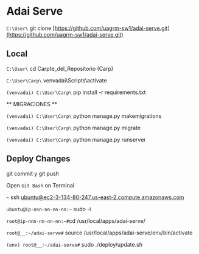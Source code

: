 # Adai Serve


`C:\User\` git clone [https://github.com/uagrm-sw1/adai-serve.git](https://github.com/uagrm-sw1/adai-serve.git)

## Local 

`C:\User\` cd Carpte_del_Repositorio (Carp)

`C:\User\Carp\` venvadai\Scripts\activate

`(venvadai) C:\User\Carp\` pip install -r requirements.txt

** MIGRACIONES **

`(venvadai) C:\User\Carp\` python manage.py makemigrations

`(venvadai) C:\User\Carp\` python manage.py migrate

`(venvadai) C:\User\Carp\` python manage.py runserver

## Deploy Changes

git commit y git push

Open `Git Bash` on Terminal

`~` ssh ubuntu@ec2-3-134-80-247.us-east-2.compute.amazonaws.com

`ubuntu@ip-nnn-nn-nn-nn:~` sudo -i

`root@ip-nnn-nn-nn-nn:~#`cd /usr/local/apps/adai-serve/

`root@__:~/adai-serve#` source /usr/local/apps/adai-serve/env/bin/activate

`(env) root@__:~/adai-serve#` sudo ./deploy/update.sh